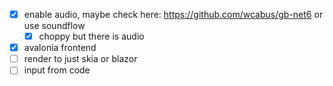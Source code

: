 - [x] enable audio, maybe check here:  https://github.com/wcabus/gb-net6 or use soundflow
	- [x] choppy but there is audio 
- [x] avalonia frontend
- [ ] render to just skia or blazor
- [ ] input from code